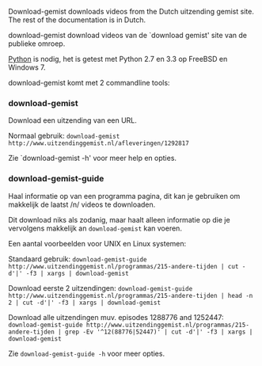 Download-gemist downloads videos from the Dutch uitzending gemist site.
The rest of the documentation is in Dutch.


download-gemist download videos van de `download gemist' site van de publieke omroep.

[Python](http://python.org/) is nodig, het is getest met Python 2.7 en 3.3 op FreeBSD en Windows 7.

download-gemist komt met 2 commandline tools:

### download-gemist
Download een uitzending van een URL.

Normaal gebruik:
`download-gemist http://www.uitzendinggemist.nl/afleveringen/1292817`

Zie `download-gemist -h' voor meer help en opties.

### download-gemist-guide
Haal informatie op van een programma pagina, dit kan je gebruiken om makkelijk
de laatst /n/ videos te downloaden.

Dit download niks als zodanig, maar haalt alleen informatie op die je
vervolgens makkelijk an `download-gemist` kan voeren.

Een aantal voorbeelden voor UNIX en Linux systemen:

Standaard gebruik:
`download-gemist-guide http://www.uitzendinggemist.nl/programmas/215-andere-tijden | cut -d'|' -f3 | xargs | download-gemist`

Download eerste 2 uitzendingen:
`download-gemist-guide http://www.uitzendinggemist.nl/programmas/215-andere-tijden | head -n 2 | cut -d'|' -f3 | xargs | download-gemist`

Download alle uitzendingen muv. episodes 1288776 and 1252447:  
`download-gemist-guide http://www.uitzendinggemist.nl/programmas/215-andere-tijden | grep -Ev '^12(88776|52447)' | cut -d'|' -f3 | xargs | download-gemist`

Zie `download-gemist-guide -h` voor meer opties.
